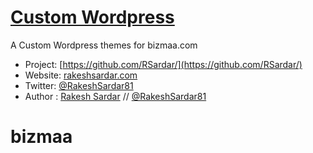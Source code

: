 # [Custom Wordpress](http://rakeshsardar.com)

A Custom Wordpress themes for bizmaa.com

* Project: [https://github.com/RSardar/](https://github.com/RSardar/)
* Website: [rakeshsardar.com](http://rakeshsardar.com)
* Twitter: [@RakeshSardar81](https://twitter.com/RakeshSardar81)
* Author : [Rakesh Sardar](http://rakeshsardar.com) // [@RakeshSardar81](http://twitter.com/RakeshSardar81)


# bizmaa
